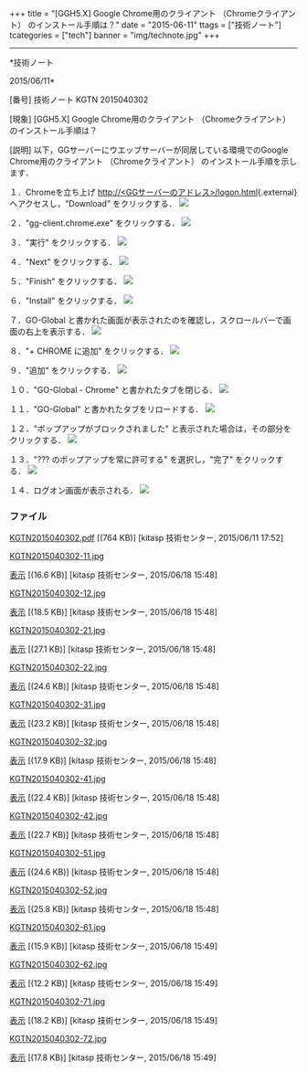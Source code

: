 ﻿+++
title = "[GGH5.X] Google Chrome用のクライアント （Chromeクライアント） のインストール手順は？"
date = "2015-06-11"
ttags = ["技術ノート"]
tcategories = ["tech"]
banner = "img/technote.jpg"
+++

-----------------------------------------------------------------------------------------------------------------------------

*技術ノート

2015/06/11*


[番号]
技術ノート KGTN 2015040302

[現象]
[GGH5.X] Google Chrome用のクライアント （Chromeクライアント）
のインストール手順は？

[説明]
以下，GGサーバーにウエッブサーバーが同居している環境でのGoogle
Chrome用のクライアント （Chromeクライアント）
のインストール手順を示します．

１．Chromeを立ち上げ
[http://&lt;GGサーバーのアドレス&gt;/logon.html](http://&lt;GG%E3%82%B5%E3%83%BC%E3%83%90%E3%83%BC%E3%81%AE%E3%82%A2%E3%83%89%E3%83%AC%E3%82%B9&gt;/logon.html){.external}
へアクセスし，"Download" をクリックする．
![](http://techreport.kitasp.net/attachments/download/1997/KGTN2015040302-11.jpg)

２．"gg-client.chrome.exe" をクリックする．
![](http://techreport.kitasp.net/attachments/download/1998/KGTN2015040302-12.jpg)

３．"実行" をクリックする．
![](http://techreport.kitasp.net/attachments/download/1999/KGTN2015040302-21.jpg)

４．"Next" をクリックする．
![](http://techreport.kitasp.net/attachments/download/2000/KGTN2015040302-22.jpg)

５．"Finish" をクリックする．
![](http://techreport.kitasp.net/attachments/download/2001/KGTN2015040302-31.jpg)

６．"Install" をクリックする．
![](http://techreport.kitasp.net/attachments/download/2002/KGTN2015040302-32.jpg)

７．GO-Global
と書かれた画面が表示されたのを確認し，スクロールバーで画面の右上を表示する．
![](http://techreport.kitasp.net/attachments/download/2003/KGTN2015040302-41.jpg)

８．"+ CHROME に追加" をクリックする．
![](http://techreport.kitasp.net/attachments/download/2004/KGTN2015040302-42.jpg)

９．"追加" をクリックする．
![](http://techreport.kitasp.net/attachments/download/2005/KGTN2015040302-51.jpg)

１０．"GO-Global - Chrome" と書かれたタブを閉じる．
![](http://techreport.kitasp.net/attachments/download/2006/KGTN2015040302-52.jpg)

１１．"GO-Global" と書かれたタブをリロードする．
![](http://techreport.kitasp.net/attachments/download/2007/KGTN2015040302-61.jpg)

１２．"ポップアップがブロックされました"
と表示された場合は，その部分をクリックする．
![](http://techreport.kitasp.net/attachments/download/2008/KGTN2015040302-62.jpg)

１３．"??? のポップアップを常に許可する" を選択し，"完了"
をクリックする．
![](http://techreport.kitasp.net/attachments/download/2009/KGTN2015040302-71.jpg)

１４．ログオン画面が表示される．
![](http://techreport.kitasp.net/attachments/download/2010/KGTN2015040302-72.jpg)


### ファイル

 
 


[KGTN2015040302.pdf](http://techreport.kitasp.net/attachments/download/1884/KGTN2015040302.pdf)
 [(764 KB)] [kitasp 技術センター, 2015/06/11
17:52]

[KGTN2015040302-11.jpg](http://techreport.kitasp.net/attachments/download/1997/KGTN2015040302-11.jpg)

[表示](http://techreport.kitasp.net/attachments/1997/KGTN2015040302-11.jpg "表示")
 [(16.6 KB)] [kitasp 技術センター, 2015/06/18
15:48]

[KGTN2015040302-12.jpg](http://techreport.kitasp.net/attachments/download/1998/KGTN2015040302-12.jpg)

[表示](http://techreport.kitasp.net/attachments/1998/KGTN2015040302-12.jpg "表示")
 [(18.5 KB)] [kitasp 技術センター, 2015/06/18
15:48]

[KGTN2015040302-21.jpg](http://techreport.kitasp.net/attachments/download/1999/KGTN2015040302-21.jpg)

[表示](http://techreport.kitasp.net/attachments/1999/KGTN2015040302-21.jpg "表示")
 [(27.1 KB)] [kitasp 技術センター, 2015/06/18
15:48]

[KGTN2015040302-22.jpg](http://techreport.kitasp.net/attachments/download/2000/KGTN2015040302-22.jpg)

[表示](http://techreport.kitasp.net/attachments/2000/KGTN2015040302-22.jpg "表示")
 [(24.6 KB)] [kitasp 技術センター, 2015/06/18
15:48]

[KGTN2015040302-31.jpg](http://techreport.kitasp.net/attachments/download/2001/KGTN2015040302-31.jpg)

[表示](http://techreport.kitasp.net/attachments/2001/KGTN2015040302-31.jpg "表示")
 [(23.2 KB)] [kitasp 技術センター, 2015/06/18
15:48]

[KGTN2015040302-32.jpg](http://techreport.kitasp.net/attachments/download/2002/KGTN2015040302-32.jpg)

[表示](http://techreport.kitasp.net/attachments/2002/KGTN2015040302-32.jpg "表示")
 [(17.9 KB)] [kitasp 技術センター, 2015/06/18
15:48]

[KGTN2015040302-41.jpg](http://techreport.kitasp.net/attachments/download/2003/KGTN2015040302-41.jpg)

[表示](http://techreport.kitasp.net/attachments/2003/KGTN2015040302-41.jpg "表示")
 [(22.4 KB)] [kitasp 技術センター, 2015/06/18
15:48]

[KGTN2015040302-42.jpg](http://techreport.kitasp.net/attachments/download/2004/KGTN2015040302-42.jpg)

[表示](http://techreport.kitasp.net/attachments/2004/KGTN2015040302-42.jpg "表示")
 [(22.7 KB)] [kitasp 技術センター, 2015/06/18
15:48]

[KGTN2015040302-51.jpg](http://techreport.kitasp.net/attachments/download/2005/KGTN2015040302-51.jpg)

[表示](http://techreport.kitasp.net/attachments/2005/KGTN2015040302-51.jpg "表示")
 [(24.6 KB)] [kitasp 技術センター, 2015/06/18
15:48]

[KGTN2015040302-52.jpg](http://techreport.kitasp.net/attachments/download/2006/KGTN2015040302-52.jpg)

[表示](http://techreport.kitasp.net/attachments/2006/KGTN2015040302-52.jpg "表示")
 [(25.8 KB)] [kitasp 技術センター, 2015/06/18
15:48]

[KGTN2015040302-61.jpg](http://techreport.kitasp.net/attachments/download/2007/KGTN2015040302-61.jpg)

[表示](http://techreport.kitasp.net/attachments/2007/KGTN2015040302-61.jpg "表示")
 [(15.9 KB)] [kitasp 技術センター, 2015/06/18
15:49]

[KGTN2015040302-62.jpg](http://techreport.kitasp.net/attachments/download/2008/KGTN2015040302-62.jpg)

[表示](http://techreport.kitasp.net/attachments/2008/KGTN2015040302-62.jpg "表示")
 [(12.2 KB)] [kitasp 技術センター, 2015/06/18
15:49]

[KGTN2015040302-71.jpg](http://techreport.kitasp.net/attachments/download/2009/KGTN2015040302-71.jpg)

[表示](http://techreport.kitasp.net/attachments/2009/KGTN2015040302-71.jpg "表示")
 [(18.2 KB)] [kitasp 技術センター, 2015/06/18
15:49]

[KGTN2015040302-72.jpg](http://techreport.kitasp.net/attachments/download/2010/KGTN2015040302-72.jpg)

[表示](http://techreport.kitasp.net/attachments/2010/KGTN2015040302-72.jpg "表示")
 [(17.8 KB)] [kitasp 技術センター, 2015/06/18
15:49]


 


 

